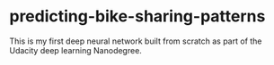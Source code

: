 # predicting-bike-sharing-patterns
This is my first deep neural network built from scratch as part of the Udacity deep learning Nanodegree.
